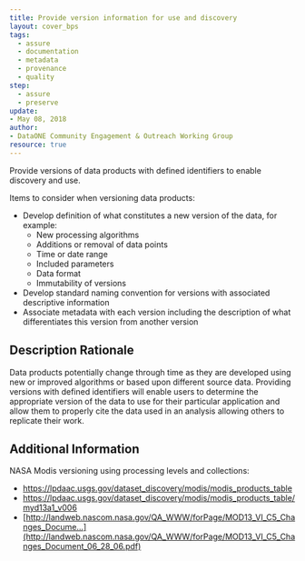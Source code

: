 ```yaml
---
title: Provide version information for use and discovery
layout: cover_bps
tags:
  - assure
  - documentation
  - metadata
  - provenance
  - quality
step:
  - assure
  - preserve
update:
- May 08, 2018
author:
- DataONE Community Engagement & Outreach Working Group
resource: true
---
```


Provide versions of data products with defined identifiers to enable discovery and use.

Items to consider when versioning data products:
- Develop definition of what constitutes a new version of the data, for example:
  - New processing algorithms
  - Additions or removal of data points
  - Time or date range
  - Included parameters
  - Data format
  - Immutability of versions
- Develop standard naming convention for versions with associated descriptive information
- Associate metadata with each version including the description of what differentiates this version from another version

## Description Rationale
Data products potentially change through time as they are developed using new or improved algorithms or based upon different source data. Providing versions with defined identifiers will enable users to determine the appropriate version of the data to use for their particular application and allow them to properly cite the data used in an analysis allowing others to replicate their work.

## Additional Information
NASA Modis versioning using processing levels and collections:
- https://lpdaac.usgs.gov/dataset_discovery/modis/modis_products_table
- https://lpdaac.usgs.gov/dataset_discovery/modis/modis_products_table/myd13a1_v006
- [http://landweb.nascom.nasa.gov/QA_WWW/forPage/MOD13_VI_C5_Changes_Docume...](http://landweb.nascom.nasa.gov/QA_WWW/forPage/MOD13_VI_C5_Changes_Document_06_28_06.pdf)
